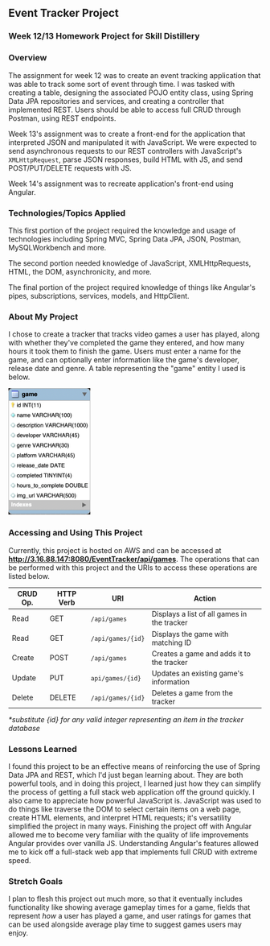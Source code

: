 ## Event Tracker Project

### Week 12/13 Homework Project for Skill Distillery

### Overview
The assignment for week 12 was to create an event tracking application that was able to track some sort of event through time. I was tasked with creating a table, designing the associated POJO entity class, using Spring Data JPA repositories and services, and creating a controller that implemented REST. Users should be able to access full CRUD through Postman, using REST endpoints.

Week 13's assignment was to create a front-end for the application that interpreted JSON and manipulated it with JavaScript. We were expected to send asynchronous requests to our REST controllers with JavaScript's `XMLHttpRequest`, parse JSON responses, build HTML with JS, and send POST/PUT/DELETE requests with JS.

Week 14's assignment was to recreate application's front-end using Angular.

### Technologies/Topics Applied
This first portion of the project required the knowledge and usage of technologies including Spring MVC, Spring Data JPA, JSON, Postman, MySQLWorkbench and more.

The second portion needed knowledge of JavaScript, XMLHttpRequests, HTML, the DOM, asynchronicity, and more.

The final portion of the project required knowledge of things like Angular's pipes, subscriptions, services, models, and HttpClient.

### About My Project
I chose to create a tracker that tracks video games a user has played, along with whether they've completed the game they entered, and how many hours it took them to finish the game. Users must enter a name for the game, and can optionally enter information like the game's developer, release date and genre. A table representing the "game" entity I used is below.

<img src="images/table.png" alt="game entity table" width="163px" height="251px">

### Accessing and Using This Project
Currently, this project is hosted on AWS and can be accessed at **http://3.16.88.147:8080/EventTracker/api/games**. The operations that can be performed with this project and the URIs to access these operations are listed below.

| CRUD Op. | HTTP Verb | URI               | Action                                     |
|----------|-----------|-------------------|--------------------------------------------|
| Read     | GET       | `/api/games`      |Displays a list of all games in the tracker |
| Read     | GET       | `/api/games/{id}` |Displays the game with matching ID          |
| Create   | POST      | `/api/games`      |Creates a game and adds it to the tracker   |
| Update   | PUT       | `api/games/{id}`  |Updates an existing game's information      |
| Delete   | DELETE    | `/api/games/{id}` |Deletes a game from the tracker             |

*\*substitute {id} for any valid integer representing an item in the tracker database*


### Lessons Learned
I found this project to be an effective means of reinforcing the use of Spring Data JPA and REST, which I'd just began learning about. They are both powerful tools, and in doing this project, I learned just how they can simplify the process of getting a full stack web application off the ground quickly. I also came to appreciate how powerful JavaScript is. JavaScript was used to do things like traverse the DOM to select certain items on a web page, create HTML elements, and interpret HTML requests; it's versatility simplified the project in many ways. Finishing the project off with Angular allowed me to become very familiar with the quality of life improvements Angular provides over vanilla JS. Understanding Angular's features allowed me to kick off a full-stack web app that implements full CRUD with extreme speed.

### Stretch Goals
I plan to flesh this project out much more, so that it eventually includes functionality like showing average gameplay times for a game, fields that represent *how* a user has played a game, and user ratings for games that can be used alongside average play time to suggest games users may enjoy.
